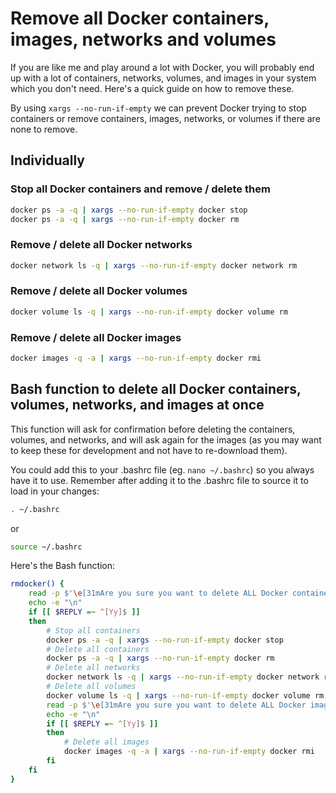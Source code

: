 # Remove all Docker containers, images, networks and volumes

If you are like me and play around a lot with Docker, you will probably end up with a lot of containers, networks, volumes, and images in your system which you don't need. Here's a quick guide on how to remove these.

By using `xargs --no-run-if-empty` we can prevent Docker trying to stop containers or remove containers, images, networks, or volumes if there are none to remove.

## Individually


### Stop all Docker containers and remove / delete them

```bash
docker ps -a -q | xargs --no-run-if-empty docker stop
docker ps -a -q | xargs --no-run-if-empty docker rm
```

### Remove / delete all Docker networks

```bash
docker network ls -q | xargs --no-run-if-empty docker network rm
```


### Remove / delete all Docker volumes

```bash
docker volume ls -q | xargs --no-run-if-empty docker volume rm
```


### Remove / delete all Docker images

```bash
docker images -q -a | xargs --no-run-if-empty docker rmi
```


## Bash function to delete all Docker containers, volumes, networks, and images at once

This function will ask for confirmation before deleting the containers, volumes, and networks, and will ask again for the images (as you may want to keep these for development and not have to re-download them).

You could add this to your .bashrc file (eg. `nano ~/.bashrc`) so you always have it to use. Remember after adding it to the .bashrc file to source it to load in your changes:

```bash
. ~/.bashrc
```

or

```bash
source ~/.bashrc
```

Here's the Bash function:

```bash
rmdocker() {
	read -p $'\e[31mAre you sure you want to delete ALL Docker containers, volumes, and networks? [y/n]\e[0m\n' -n 1 -r
	echo -e "\n"
	if [[ $REPLY =~ ^[Yy]$ ]]
	then
		# Stop all containers
		docker ps -a -q | xargs --no-run-if-empty docker stop
		# Delete all containers
		docker ps -a -q | xargs --no-run-if-empty docker rm
		# Delete all networks
		docker network ls -q | xargs --no-run-if-empty docker network rm
		# Delete all volumes
		docker volume ls -q | xargs --no-run-if-empty docker volume rm
		read -p $'\e[31mAre you sure you want to delete ALL Docker images as well? [y/n]\e[0m\n' -n 1 -r
		echo -e "\n"
		if [[ $REPLY =~ ^[Yy]$ ]]
		then
			# Delete all images
			docker images -q -a | xargs --no-run-if-empty docker rmi
		fi
	fi
}
```
